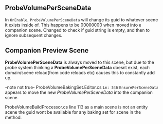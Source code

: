 ﻿### 
## ProbeVolumePerSceneData ##

In `OnEnable`, `ProbeVolumePerSceneData` will change its guid to whatever scene it exists inside of. This happens to be 00000000 when moved into a companion scene.
Changed to check if guid string is empty, and then to ignore subsequent changes.

## Companion Preview Scene ##

**ProbeVolumePerSceneData** is always moved to this scene, but due to the probe system thinking a **ProbeVolumePerSceneData** doesnt exist, 
each domain/scene reload(from code reloads etc) causes this to constantly add up.  

  -note not true-
ProbeVolumeBakingSet.Editor.cs `Ln: 546` `EnsurePerSceneData` appears to move the new  *ProbeVolumePerSceneData* into the companion scene.


ProbeVolumeBuildProcessor.cs line 113 as a main scene is not an entity scene the guid wont be available for any baking set for scene in the method.
